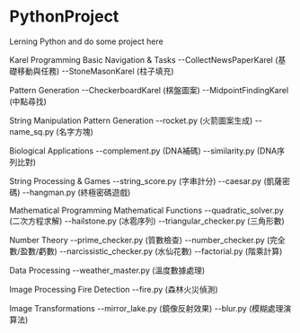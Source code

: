# PythonProject
Lerning Python and do some project here


Karel Programming
  Basic Navigation & Tasks
  --CollectNewsPaperKarel (基礎移動與任務)
  --StoneMasonKarel (柱子填充)
  
  Pattern Generation
  --CheckerboardKarel (棋盤圖案)
  --MidpointFindingKarel (中點尋找)

String Manipulation
  Pattern Generation
  --rocket.py (火箭圖案生成)
  --name_sq.py (名字方塊)
  
  Biological Applications
  --complement.py (DNA補碼)
  --similarity.py (DNA序列比對)
 
  String Processing & Games
  --string_score.py (字串計分)
  --caesar.py (凱薩密碼)
  --hangman.py (終極密碼遊戲)


Mathematical Programming
  Mathematical Functions
  --quadratic_solver.py (二次方程求解)
  --hailstone.py (冰雹序列)
  --triangular_checker.py (三角形數)
  
  Number Theory
  --prime_checker.py (質數檢查)
  --number_checker.py (完全數/盈數/虧數)
  --narcissistic_checker.py (水仙花數)
  --factorial.py (階乘計算)
  
  Data Processing
  --weather_master.py (溫度數據處理)

Image Processing
  Fire Detection
  --fire.py (森林火災偵測)

  Image Transformations
  --mirror_lake.py (鏡像反射效果)
  --blur.py (模糊處理演算法)

